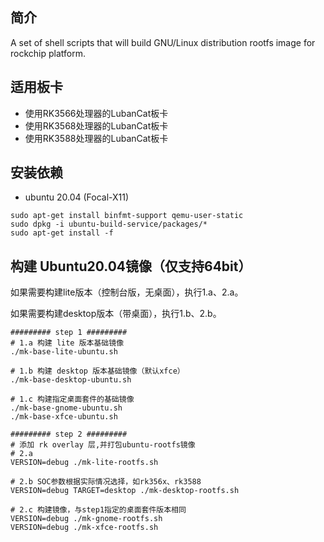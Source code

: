 ## 简介

A set of shell scripts that will build GNU/Linux distribution rootfs image
for rockchip platform.

## 适用板卡

- 使用RK3566处理器的LubanCat板卡
- 使用RK3568处理器的LubanCat板卡
- 使用RK3588处理器的LubanCat板卡

## 安装依赖

* ubuntu 20.04 (Focal-X11)

```
sudo apt-get install binfmt-support qemu-user-static
sudo dpkg -i ubuntu-build-service/packages/*
sudo apt-get install -f
```

## 构建 Ubuntu20.04镜像（仅支持64bit）

如果需要构建lite版本（控制台版，无桌面），执行1.a、2.a。

如果需要构建desktop版本（带桌面），执行1.b、2.b。

```
######### step 1 #########
# 1.a 构建 lite 版本基础镜像
./mk-base-lite-ubuntu.sh

# 1.b 构建 desktop 版本基础镜像（默认xfce）
./mk-base-desktop-ubuntu.sh

# 1.c 构建指定桌面套件的基础镜像
./mk-base-gnome-ubuntu.sh
./mk-base-xfce-ubuntu.sh

######### step 2 #########
# 添加 rk overlay 层,并打包ubuntu-rootfs镜像
# 2.a
VERSION=debug ./mk-lite-rootfs.sh

# 2.b SOC参数根据实际情况选择，如rk356x、rk3588
VERSION=debug TARGET=desktop ./mk-desktop-rootfs.sh

# 2.c 构建镜像，与step1指定的桌面套件版本相同
VERSION=debug ./mk-gnome-rootfs.sh
VERSION=debug ./mk-xfce-rootfs.sh

```

